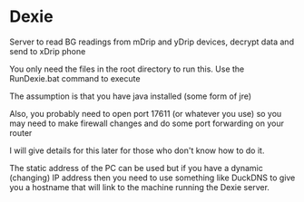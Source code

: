 # Dexie
Server to read BG readings from mDrip and yDrip devices, decrypt data and send to xDrip phone

You only need the files in the root directory to run this.
Use the RunDexie.bat command to execute

The assumption is that you have java installed (some form of jre)

Also, you probably need to open port 17611 (or whatever you use)
so you may need to make firewall changes and do some port forwarding on your router

I will give details for this later for those who don't know how to do it.

The static address of the PC can be used but if you have a dynamic (changing) IP address
then you need to use something like DuckDNS to give you a hostname that will link to the
machine running the Dexie server.